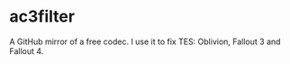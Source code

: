 # ac3filter

A GitHub mirror of a free codec. I use it to fix TES: Oblivion, Fallout 3 and Fallout 4.